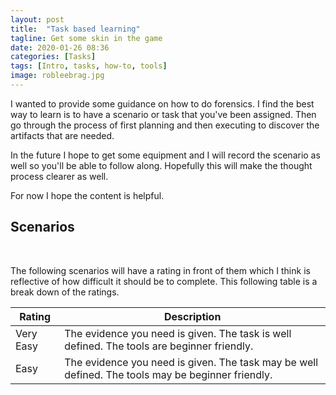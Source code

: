 ```yaml
---
layout: post
title:  "Task based learning"
tagline: Get some skin in the game
date: 2020-01-26 08:36
categories: [Tasks]
tags: [Intro, tasks, how-to, tools]
image: robleebrag.jpg
---
```


I wanted to provide some guidance on how to do forensics. I find the best way to learn is to have a scenario or task that you've been assigned. Then go through the process of first planning and then executing to discover the artifacts that are needed. 

In the future I hope to get some equipment and I will record the scenario as well so you'll be able to follow along. Hopefully this will make the thought process clearer as well. 

For now I hope the content is helpful.

## Scenarios
<p>&nbsp;</p>
The following scenarios will have a rating in front of them which I think is reflective of how difficult it should be to complete. This following table is a break down of the ratings.

| Rating | Description |
| ------ | ----------- |
| Very Easy | The evidence you need is given. The task is well defined. The tools are beginner friendly. |
| Easy | The evidence you need is given. The task may be well defined. The tools may be beginner friendly. |
